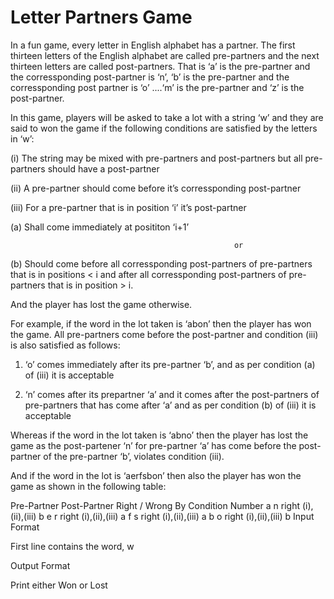 Letter Partners Game
=====================
In a fun game, every letter in English alphabet has a partner. The first thirteen letters of the English alphabet are called pre-partners and the next thirteen letters are called post-partners. That is ‘a’ is the pre-partner and the corressponding post-partner is ‘n’, ‘b’ is the pre-partner and the corressponding post partner is ‘o’ ....‘m’ is the pre-partner and ‘z’ is the post-partner.

In this game, players will be asked to take a lot with a string ‘w’ and they are said to won the game if the following conditions are satisfied by the letters in ‘w’:

(i) The string may be mixed with pre-partners and post-partners but all pre-partners should have a post-partner

(ii) A pre-partner should come before it’s corressponding post-partner

(iii) For a pre-partner that is in position ‘i’ it’s post-partner

(a) Shall come immediately at posititon ‘i+1’

                                                      or

(b) Should come before all corressponding post-partners of pre-partners that is in positions < i and after all corressponding post-partners of pre-partners that is in position > i.

And the player has lost the game otherwise.

For example, if the word in the lot taken is ‘abon’ then the player has won the game. All pre-partners come before the post-partner and condition (iii) is also satisfied as follows:

1) ‘o’ comes immediately after its pre-partner ‘b’, and as per condition (a) of (iii) it is acceptable

2) ‘n’ comes after its prepartner ‘a’ and it comes after the post-partners of pre-partners that has come after ‘a’ and as per condition (b) of (iii) it is acceptable

Whereas if the word in the lot taken is ‘abno’ then the player has lost the game as the post-partener ‘n’ for pre-partner ‘a’ has come before the post-partner of the pre-partner ‘b’, violates condition (iii).

And if the word in the lot is ‘aerfsbon’ then also the player has won the game as shown in the following table:

Pre-Partner   Post-Partner   Right / Wrong   By Condition Number
a               n               right          (i),(ii),(iii) b
e               r               right          (i),(ii),(iii) a
f               s               right          (i),(ii),(iii) a
b               o               right          (i),(ii),(iii) b
Input Format

First line contains the word, w

Output Format

Print either Won or Lost